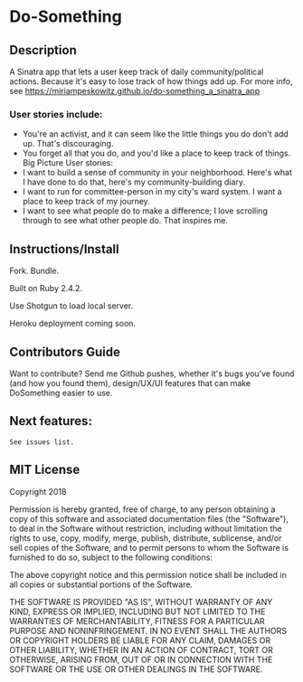 
# Do-Something

## Description
A Sinatra app that lets a user keep track of daily community/political actions. Because it's easy to lose track of how things add up. For more info, see https://miriampeskowitz.github.io/do-something_a_sinatra_app

### User stories include:
- You're an activist, and it can seem like the little things you do don't add up. That's discouraging.
- You forget all that you do, and you'd like a place to keep track of things. 
Big Picture User stories: 
- I want to build a sense of community in your neighborhood. Here's what I have done to do that, here's my community-building diary. 
- I want to run for committee-person in my city's ward system. I want a place to keep track of my journey. 
- I want to see what people do to make a difference; I love scrolling through to see what other people do. That inspires me.  

## Instructions/Install 

Fork. Bundle. 

Built on Ruby 2.4.2.

Use Shotgun to load local server.  

Heroku deployment coming soon. 



## Contributors Guide 
Want to contribute? Send me Github pushes, whether it's bugs you've found (and how you found them), design/UX/UI features that can make DoSomething easier to use.  

## Next features: 
	See issues list. 

## MIT License
Copyright 2018 <COPYRIGHT HOLDER>

Permission is hereby granted, free of charge, to any person obtaining a copy of this software and associated documentation files (the "Software"), to deal in the Software without restriction, including without limitation the rights to use, copy, modify, merge, publish, distribute, sublicense, and/or sell copies of the Software, and to permit persons to whom the Software is furnished to do so, subject to the following conditions:

The above copyright notice and this permission notice shall be included in all copies or substantial portions of the Software.

THE SOFTWARE IS PROVIDED "AS IS", WITHOUT WARRANTY OF ANY KIND, EXPRESS OR IMPLIED, INCLUDING BUT NOT LIMITED TO THE WARRANTIES OF MERCHANTABILITY, FITNESS FOR A PARTICULAR PURPOSE AND NONINFRINGEMENT. IN NO EVENT SHALL THE AUTHORS OR COPYRIGHT HOLDERS BE LIABLE FOR ANY CLAIM, DAMAGES OR OTHER LIABILITY, WHETHER IN AN ACTION OF CONTRACT, TORT OR OTHERWISE, ARISING FROM, OUT OF OR IN CONNECTION WITH THE SOFTWARE OR THE USE OR OTHER DEALINGS IN THE SOFTWARE.


